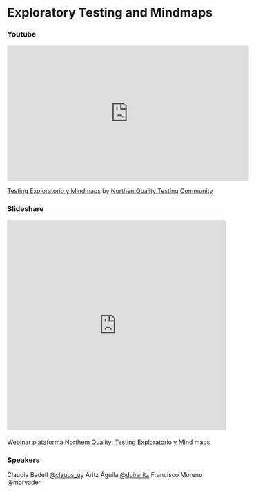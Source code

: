 # Exploratory Testing and Mindmaps
### Youtube

<!-- Youtube embedded -->
<iframe width="560" height="315" src="https://www.youtube.com/embed/wIP6Jx0T_zQ" frameborder="0" allow="accelerometer; autoplay; encrypted-media; gyroscope; picture-in-picture" allowfullscreen></iframe>

[Testing Exploratorio y Mindmaps](https://www.youtube.com/watch?v=wIP6Jx0T_zQ&feature=youtu.be) by [NorthemQuality Testing Community](https://www.youtube.com/channel/UCwZLYUjn3gVV83Q0rontKaw)

### Slideshare
<!-- Slideshare embedded iframe -->
<iframe src="http://www.slideshare.net/slideshow/embed_code/key/soPKssDfAvNQM" width="595" height="485" frameborder="0" marginwidth="0" marginheight="0" scrolling="no" style="border:1px solid #CCC; border-width:1px; margin-bottom:5px; max-width: 100%;" allowfullscreen> </iframe> 

[Webinar plataforma Northem Quality: Testing Exploratorio y Mind maps](www.slideshare.net/ClaudiaBadell/webinar-plataforma-northem-quality-testing-exploratorio-y-mind-maps)

### Speakers
Claudia Badell [@claubs_uy](https://twitter.com/claubs_uy)
Aritz Águila [@duiraritz](https://twitter.com/duiraritz)
Francisco Moreno [@morvader](https://twitter.com/morvader)
